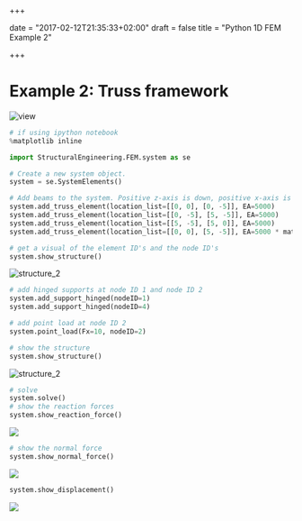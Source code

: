+++

date = "2017-02-12T21:35:33+02:00"
draft = false
title = "Python 1D FEM Example 2"

+++

# Example 2: Truss framework

![view](/img/fem/example_2/example_2.png)

```python
# if using ipython notebook
%matplotlib inline

import StructuralEngineering.FEM.system as se

# Create a new system object.
system = se.SystemElements()

# Add beams to the system. Positive z-axis is down, positive x-axis is the right.
system.add_truss_element(location_list=[[0, 0], [0, -5]], EA=5000)
system.add_truss_element(location_list=[[0, -5], [5, -5]], EA=5000)
system.add_truss_element(location_list=[[5, -5], [5, 0]], EA=5000)
system.add_truss_element(location_list=[[0, 0], [5, -5]], EA=5000 * math.sqrt(2))

# get a visual of the element ID's and the node ID's
system.show_structure()
```

![structure_2](/img/fem/example_2/structure_2.png)

```python
# add hinged supports at node ID 1 and node ID 2
system.add_support_hinged(nodeID=1)
system.add_support_hinged(nodeID=4)

# add point load at node ID 2
system.point_load(Fx=10, nodeID=2)

# show the structure
system.show_structure()
```

![structure_2](/img/fem/example_2/structure_wi_supp_2.png)


```python
# solve
system.solve()
# show the reaction forces
system.show_reaction_force()

``` 
![](/img/fem/example_2/reaction_2.png)

```python
# show the normal force
system.show_normal_force()
``` 
![](/img/fem/example_2/normal2.png)

```python
system.show_displacement()
``` 

![](/img/fem/example_2/displacement_2.png)
